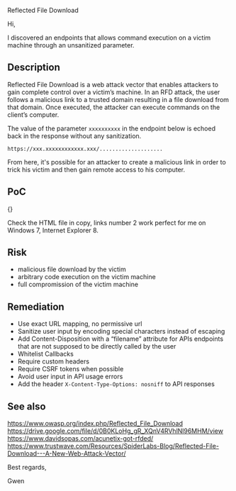 Reflected File Download



Hi,


I discovered an endpoints that allows command execution on a victim machine through an unsanitized parameter.


## Description

Reflected File Download is a web attack vector that enables attackers to gain complete control over a victim’s machine. In an RFD attack, the user follows a malicious link to a trusted domain resulting in a file download from that domain. Once executed, the attacker can execute commands on the client’s computer.

The value of the parameter `xxxxxxxxxx` in the endpoint below is echoed back in the response without any sanitization.
```
https://xxx.xxxxxxxxxxxx.xxx/....................
```

From here, it's possible for an attacker to create a malicious link in order to trick his victim and then gain remote access to his computer.


## PoC

{}

Check the HTML file in copy, links number 2 work perfect for me on Windows 7, Internet Explorer 8.


## Risk

- malicious file download by the victim
- arbitrary code execution on the victim machine
- full compromission of the victim machine


## Remediation

- Use exact URL mapping, no permissive url
- Sanitize user input by encoding special characters instead of escaping
- Add Content-Disposition with a “filename” attribute for APIs endpoints that are not supposed to be directly called by the user
- Whitelist Callbacks
- Require custom headers
- Require CSRF tokens when possible
- Avoid user input in API usage errors 
- Add the header `X-Content-Type-Options: nosniff` to API responses


## See also

https://www.owasp.org/index.php/Reflected_File_Download
https://drive.google.com/file/d/0B0KLoHg_gR_XQnV4RVhlNl96MHM/view
https://www.davidsopas.com/acunetix-got-rfded/
https://www.trustwave.com/Resources/SpiderLabs-Blog/Reflected-File-Download---A-New-Web-Attack-Vector/





Best regards,

Gwen

